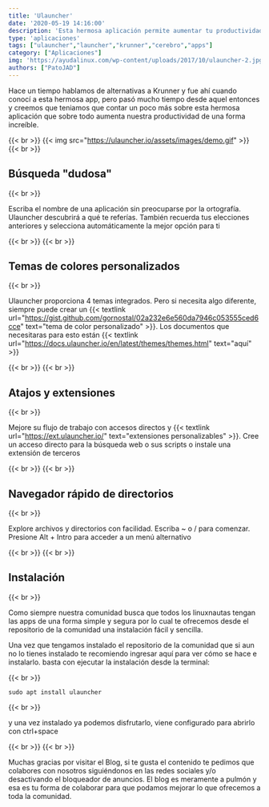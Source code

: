 ```yaml
---
title: 'Ulauncher'
date: '2020-05-19 14:16:00'
description: 'Esta hermosa aplicación permite aumentar tu productividad de una forma increible y ademas es muy cómoda.'
type: 'aplicaciones'
tags: ["ulauncher","launcher","krunner","cerebro","apps"]
category: ["Aplicaciones"]
img: 'https://ayudalinux.com/wp-content/uploads/2017/10/ulauncher-2.jpg'
authors: ["PatoJAD"]
---
```


Hace un tiempo hablamos de alternativas a Krunner y fue ahí cuando conocí a esta hermosa app, pero pasó mucho tiempo desde aquel entonces y creemos que teniamos que contar un poco más sobre esta hermosa aplicación que sobre todo aumenta nuestra productividad de una forma increíble.

{{< br >}}
{{< img src="https://ulauncher.io/assets/images/demo.gif" >}}
{{< br >}}

## Búsqueda "dudosa"

{{< br >}}

Escriba el nombre de una aplicación sin preocuparse por la ortografía. Ulauncher descubrirá a qué te referías. También recuerda tus elecciones anteriores y selecciona automáticamente la mejor opción para ti

{{< br >}}
{{< br >}}

## Temas de colores personalizados

{{< br >}}

Ulauncher proporciona 4 temas integrados. Pero si necesita algo diferente, siempre puede crear un {{< textlink url="https://gist.github.com/gornostal/02a232e6e560da7946c053555ced6cce" text="tema de color personalizado" >}}. Los documentos que necesitaras para esto están {{< textlink url="https://docs.ulauncher.io/en/latest/themes/themes.html" text="aquí" >}}

{{< br >}}
{{< br >}}

## Atajos y extensiones

{{< br >}}

Mejore su flujo de trabajo con accesos directos y {{< textlink url="https://ext.ulauncher.io/" text="extensiones personalizables" >}}. Cree un acceso directo para la búsqueda web o sus scripts o instale una extensión de terceros

{{< br >}}
{{< br >}}

## Navegador rápido de directorios

{{< br >}}

Explore archivos y directorios con facilidad. Escriba ~ o / para comenzar. Presione Alt + Intro para acceder a un menú alternativo

{{< br >}}
{{< br >}}

## Instalación

{{< br >}}

Como siempre nuestra comunidad busca que todos los linuxnautas tengan las apps de una forma simple y segura por lo cual te ofrecemos desde el repositorio de la comunidad una instalación fácil y sencilla.

Una vez que tengamos instalado el repositorio de la comunidad que si aun no lo tienes instalado te recomiendo ingresar aquí para ver cómo se hace e instalarlo. basta con ejecutar la instalación desde la terminal:

{{< br >}}

    sudo apt install ulauncher

{{< br >}}

y una vez instalado ya podemos disfrutarlo, viene configurado para abrirlo con ctrl+space

{{< br >}}
{{< br >}}

Muchas gracias por visitar el Blog, si te gusta el contenido te pedimos que colabores con nosotros siguiéndonos en las redes sociales y/o desactivando el bloqueador de anuncios. El blog es meramente a pulmón y esa es tu forma de colaborar para que podamos mejorar lo que ofrecemos a toda la comunidad.
